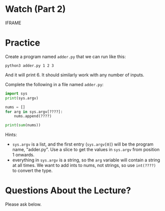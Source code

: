 # Watch (Part 2)

IFRAME

# Practice

Create a program named `adder.py` that we can run like this:

`python3 adder.py 1 2 3`

And it will print 6.  It should similarly work with any number of inputs.

Complete the following in a file named `adder.py`:

```python
import sys
print(sys.argv)

nums = []
for arg in sys.argv[????]:
    nums.append(????)

print(sum(nums))
```

Hints:
* `sys.argv` is a list, and the first entry (`sys.argv[0]`) will be the program name, "adder.py".  Use a slice to get the values in `sys.argv` from position 1 onwards.
* everything in `sys.argv` is a string, so the `arg` variable will contain a string at all times.  We want to add ints to nums, not strings, so use `int(????)` to convert the type.

# Questions About the Lecture?

Please ask below.

